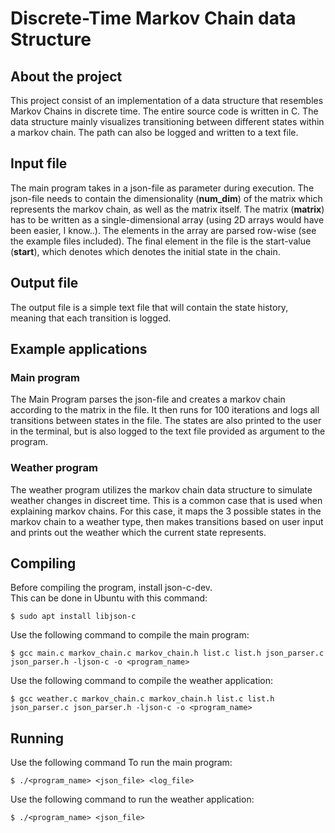 # Discrete-Time Markov Chain data Structure
## About the project
This project consist of an implementation of a data structure that resembles Markov Chains
in discrete time. The entire source code is written in C. The data structure mainly visualizes
transitioning between different states within a markov chain. The path can also be logged and
written to a text file.

## Input file
The main program takes in a json-file as parameter during execution. The json-file needs to contain
the dimensionality (**num_dim**) of the matrix which represents the markov chain, as well as the matrix 
itself. The matrix (**matrix**) has to be written as a single-dimensional array (using 2D arrays would
have been easier, I know..). The elements in the array are parsed row-wise (see the example files 
included). The final element in the file is the start-value (**start**), which denotes which denotes
the initial state in the chain.

## Output file
The output file is a simple text file that will contain the state history, meaning that each transition
is logged.

## Example applications
### Main program
The Main Program parses the json-file and creates a markov chain according to the matrix in the file.
It then runs for 100 iterations and logs all transitions between states in the file. The states are also
printed to the user in the terminal, but is also logged to the text file provided as argument to the program.

### Weather program
The weather program utilizes the markov chain data structure to simulate weather changes in discreet time.
This is a common case that is used when explaining markov chains. For this case, it maps the 3 possible states
in the markov chain to a weather type, then makes transitions based on user input and prints out the weather
which the current state represents.

## Compiling
Before compiling the program, install json-c-dev. </br>
This can be done in Ubuntu with this command: </br>
```
$ sudo apt install libjson-c
```

Use the following command to compile the main program:
```
$ gcc main.c markov_chain.c markov_chain.h list.c list.h json_parser.c json_parser.h -ljson-c -o <program_name>
```
Use the following command to compile the weather application:
```
$ gcc weather.c markov_chain.c markov_chain.h list.c list.h json_parser.c json_parser.h -ljson-c -o <program_name>
```

## Running
Use the following command To run the main program:
```
$ ./<program_name> <json_file> <log_file>
```

Use the following command to run the weather application: 
```
$ ./<program_name> <json_file>
```
